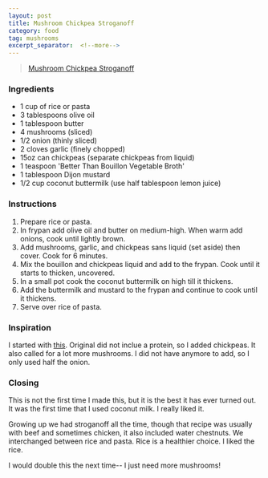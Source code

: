 ```yaml
---
layout: post
title: Mushroom Chickpea Stroganoff
category: food
tag: mushrooms
excerpt_separator:  <!--more-->
---
```


<blockquote class="imgur-embed-pub" lang="en" data-id="a/4vGFvgU"  ><a href="//imgur.com/a/4vGFvgU">Mushroom Chickpea Stroganoff</a></blockquote><script async src="//s.imgur.com/min/embed.js" charset="utf-8"></script>

### Ingredients
* 1 cup of rice or pasta
* 3 tablespoons olive oil
* 1 tablespoon butter
* 4 mushrooms (sliced)
* 1/2 onion (thinly sliced)
* 2 cloves garlic (finely chopped)
* 15oz can chickpeas (separate chickpeas from liquid)
* 1 teaspoon 'Better Than Bouillon Vegetable Broth'
* 1 tablespoon Dijon mustard
* 1/2 cup coconut buttermilk (use half tablespoon lemon juice)

### Instructions
1. Prepare rice or pasta.
2. In frypan add olive oil and butter on medium-high. When warm add onions, cook until lightly brown.
3. Add mushrooms, garlic, and chickpeas sans liquid (set aside) then cover. Cook for 6 minutes.
4. Mix the bouillon and chickpeas liquid and add to the frypan. Cook until it starts to thicken, uncovered.
5. In a small pot cook the coconut buttermilk on high till it thickens.
6. Add the buttermilk and mustard to the frypan and continue to cook until it thickens.
7. Serve over rice of pasta.

### Inspiration
I started with <a href="http://www.savoryreviews.com/2009/10/25/mushroom-stroganoff/" target="_blank">this</a>. Original did not inclue a protein, so I added chickpeas. It also called for a lot more mushrooms. I did not have anymore to add, so I only used half the onion.

### Closing
This is not the first time I made this, but it is the best it has ever turned out. It was the first time that I used coconut milk. I really liked it.

Growing up we had stroganoff all the time, though that recipe was usually with beef and sometimes chicken, it also included water chestnuts. We interchanged between rice and pasta. Rice is a healthier choice. I liked the rice.

I would double this the next time-- I just need more mushrooms!